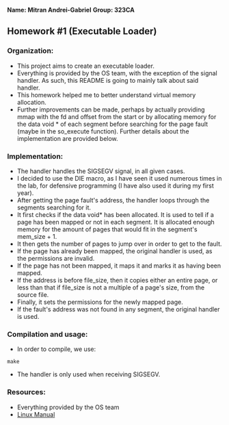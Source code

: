 **Name: Mitran Andrei-Gabriel**
**Group: 323CA**

## Homework #1 (Executable Loader)

### Organization:
* This project aims to create an executable loader.
* Everything is provided by the OS team, with the exception of the signal
handler. As such, this README is going to mainly talk about said handler.
* This homework helped me to better understand virtual memory allocation.
* Further improvements can be made, perhaps by actually providing mmap with
the fd and offset from the start or by allocating memory for the data void *
of each segment before searching for the page fault (maybe in the so_execute
function). Further details about the implementation are provided below.

### Implementation:
* The handler handles the SIGSEGV signal, in all given cases.
* I decided to use the DIE macro, as I have seen it used numerous times in the
lab, for defensive programming (I have also used it during my first year).
* After getting the page fault's address, the handler loops through the
segments searching for it.
* It first checks if the data void* has been allocated. It is used to tell if
a page has been mapped or not in each segment. It is allocated enough memory
for the amount of pages that would fit in the segment's mem_size + 1.
* It then gets the number of pages to jump over in order to get to the fault.
* If the page has already been mapped, the original handler is used,
as the permissions are invalid.
* If the page has not been mapped, it maps it and marks it as having been
mapped.
* If the address is before file_size, then it copies either an entire page,
or less than that if file_size is not a multiple of a page's size, from the
source file.
* Finally, it sets the permissions for the newly mapped page.
* If the fault's address was not found in any segment, the original
handler is used.

### Compilation and usage:
* In order to compile, we use:
```
make
```
* The handler is only used when receiving SIGSEGV.

### Resources:
* Everything provided by the OS team
* [Linux Manual](https://www.man7.org/linux/man-pages/index.html)

